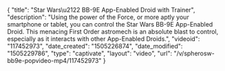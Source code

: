 {
    "title": "Star Wars\u2122 BB-9E App-Enabled Droid with Trainer",
    "description": "Using the power of the Force, or more aptly your smartphone or tablet, you can control the Star Wars BB-9E App-Enabled Droid. This menacing First Order astromech is an absolute blast to control, especially as it interacts with other App-Enabled Droids.",
    "videoid": "117452973",
    "date_created": "1505226874",
    "date_modified": "1505229786",
    "type": "captivate",
    "layout": "video",
    "url": "\/v\/spherosw-bb9e-popvideo-mp4\/117452973"
}
